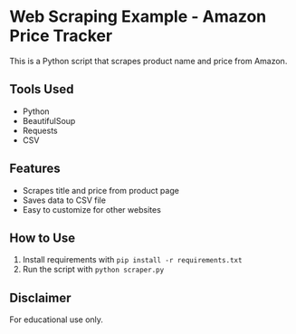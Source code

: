 # Web Scraping Example - Amazon Price Tracker

This is a Python script that scrapes product name and price from Amazon.

## Tools Used
- Python
- BeautifulSoup
- Requests
- CSV

## Features
- Scrapes title and price from product page
- Saves data to CSV file
- Easy to customize for other websites

## How to Use
1. Install requirements with `pip install -r requirements.txt`
2. Run the script with `python scraper.py`

## Disclaimer
For educational use only.
